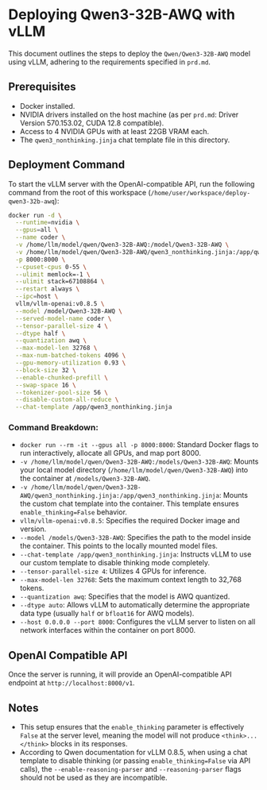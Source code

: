 # Deploying Qwen3-32B-AWQ with vLLM

This document outlines the steps to deploy the `Qwen/Qwen3-32B-AWQ` model using vLLM, adhering to the requirements specified in `prd.md`.

## Prerequisites

- Docker installed.
- NVIDIA drivers installed on the host machine (as per `prd.md`: Driver Version 570.153.02, CUDA 12.8 compatible).
- Access to 4 NVIDIA GPUs with at least 22GB VRAM each.
- The `qwen3_nonthinking.jinja` chat template file in this directory.

## Deployment Command

To start the vLLM server with the OpenAI-compatible API, run the following command from the root of this workspace (`/home/user/workspace/deploy-qwen3-32b-awq`):

```bash
docker run -d \
  --runtime=nvidia \
  --gpus=all \
  --name coder \
  -v /home/llm/model/qwen/Qwen3-32B-AWQ:/model/Qwen3-32B-AWQ \
  -v /home/llm/model/qwen/Qwen3-32B-AWQ/qwen3_nonthinking.jinja:/app/qwen3_nonthinking.jinja \
  -p 8000:8000 \
  --cpuset-cpus 0-55 \
  --ulimit memlock=-1 \
  --ulimit stack=67108864 \
  --restart always \
  --ipc=host \
  vllm/vllm-openai:v0.8.5 \
  --model /model/Qwen3-32B-AWQ \
  --served-model-name coder \
  --tensor-parallel-size 4 \
  --dtype half \
  --quantization awq \
  --max-model-len 32768 \
  --max-num-batched-tokens 4096 \
  --gpu-memory-utilization 0.93 \
  --block-size 32 \
  --enable-chunked-prefill \
  --swap-space 16 \
  --tokenizer-pool-size 56 \
  --disable-custom-all-reduce \
  --chat-template /app/qwen3_nonthinking.jinja
```

### Command Breakdown:

- `docker run --rm -it --gpus all -p 8000:8000`: Standard Docker flags to run interactively, allocate all GPUs, and map port 8000.
- `-v /home/llm/model/qwen/Qwen3-32B-AWQ:/models/Qwen3-32B-AWQ`: Mounts your local model directory (`/home/llm/model/qwen/Qwen3-32B-AWQ`) into the container at `/models/Qwen3-32B-AWQ`.
- `-v /home/llm/model/qwen/Qwen3-32B-AWQ/qwen3_nonthinking.jinja:/app/qwen3_nonthinking.jinja`: Mounts the custom chat template into the container. This template ensures `enable_thinking=False` behavior.
- `vllm/vllm-openai:v0.8.5`: Specifies the required Docker image and version.
- `--model /models/Qwen3-32B-AWQ`: Specifies the path to the model inside the container. This points to the locally mounted model files.
- `--chat-template /app/qwen3_nonthinking.jinja`: Instructs vLLM to use our custom template to disable thinking mode completely.
- `--tensor-parallel-size 4`: Utilizes 4 GPUs for inference.
- `--max-model-len 32768`: Sets the maximum context length to 32,768 tokens.
- `--quantization awq`: Specifies that the model is AWQ quantized.
- `--dtype auto`: Allows vLLM to automatically determine the appropriate data type (usually `half` or `bfloat16` for AWQ models).
- `--host 0.0.0.0 --port 8000`: Configures the vLLM server to listen on all network interfaces within the container on port 8000.

## OpenAI Compatible API

Once the server is running, it will provide an OpenAI-compatible API endpoint at `http://localhost:8000/v1`.

## Notes

- This setup ensures that the `enable_thinking` parameter is effectively `False` at the server level, meaning the model will not produce `<think>...</think>` blocks in its responses.
- According to Qwen documentation for vLLM 0.8.5, when using a chat template to disable thinking (or passing `enable_thinking=False` via API calls), the `--enable-reasoning-parser` and `--reasoning-parser` flags should not be used as they are incompatible.
